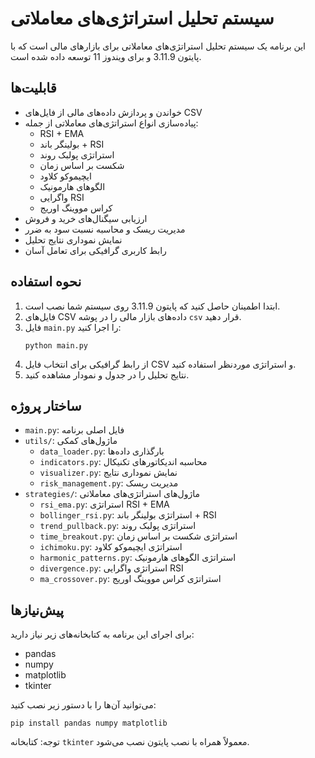 # سیستم تحلیل استراتژی‌های معاملاتی

این برنامه یک سیستم تحلیل استراتژی‌های معاملاتی برای بازارهای مالی است که با پایتون 3.11.9 و برای ویندوز 11 توسعه داده شده است.

## قابلیت‌ها

- خواندن و پردازش داده‌های مالی از فایل‌های CSV
- پیاده‌سازی انواع استراتژی‌های معاملاتی از جمله:
  - RSI + EMA
  - بولینگر باند + RSI
  - استراتژی پولبک روند
  - شکست بر اساس زمان
  - ایچیموکو کلاود
  - الگوهای هارمونیک
  - واگرایی RSI
  - کراس مووینگ اوریج
- ارزیابی سیگنال‌های خرید و فروش
- مدیریت ریسک و محاسبه نسبت سود به ضرر
- نمایش نموداری نتایج تحلیل
- رابط کاربری گرافیکی برای تعامل آسان

## نحوه استفاده

1. ابتدا اطمینان حاصل کنید که پایتون 3.11.9 روی سیستم شما نصب است.
2. فایل‌های CSV داده‌های بازار مالی را در پوشه `csv` قرار دهید.
3. فایل `main.py` را اجرا کنید:
   ```
   python main.py
   ```
4. از رابط گرافیکی برای انتخاب فایل CSV و استراتژی موردنظر استفاده کنید.
5. نتایج تحلیل را در جدول و نمودار مشاهده کنید.

## ساختار پروژه

- `main.py`: فایل اصلی برنامه
- `utils/`: ماژول‌های کمکی
  - `data_loader.py`: بارگذاری داده‌ها
  - `indicators.py`: محاسبه اندیکاتورهای تکنیکال
  - `visualizer.py`: نمایش نموداری نتایج
  - `risk_management.py`: مدیریت ریسک
- `strategies/`: ماژول‌های استراتژی‌های معاملاتی
  - `rsi_ema.py`: استراتژی RSI + EMA
  - `bollinger_rsi.py`: استراتژی بولینگر باند + RSI
  - `trend_pullback.py`: استراتژی پولبک روند
  - `time_breakout.py`: استراتژی شکست بر اساس زمان
  - `ichimoku.py`: استراتژی ایچیموکو کلاود
  - `harmonic_patterns.py`: استراتژی الگوهای هارمونیک
  - `divergence.py`: استراتژی واگرایی RSI
  - `ma_crossover.py`: استراتژی کراس مووینگ اوریج

## پیش‌نیازها

برای اجرای این برنامه به کتابخانه‌های زیر نیاز دارید:

- pandas
- numpy
- matplotlib
- tkinter

می‌توانید آن‌ها را با دستور زیر نصب کنید:

```
pip install pandas numpy matplotlib
```

توجه: کتابخانه `tkinter` معمولاً همراه با نصب پایتون نصب می‌شود.